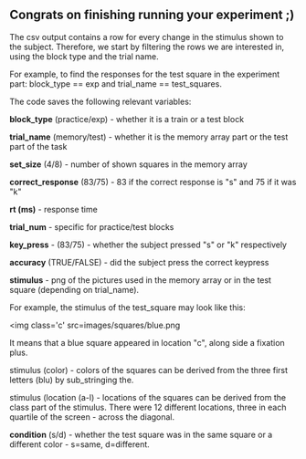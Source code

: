 <h2> Congrats on finishing running your experiment ;) </h2>

The csv output contains a row for every change in the stimulus shown to the subject. Therefore, we start by filtering the rows we are interested in, using the block type and the trial name. 

For example, to find the responses for the test square in the experiment part: block_type == exp and trial_name == test_squares.

The code saves the following relevant variables:

**block_type** (practice/exp) - whether it is a train or a test block 

**trial_name** (memory/test) - whether it is the memory array part or the test part of the task 

**set_size** (4/8) - number of shown squares in the memory array

**correct_response** (83/75) - 83 if the correct response is "s" and 75 if it was "k"

**rt (ms)** - response time

**trial_num** - specific for practice/test blocks 

**key_press** - (83/75) - whether the subject pressed "s" or "k" respectively

**accuracy** (TRUE/FALSE) - did the subject press the correct keypress 

**stimulus** - png of the pictures used in the memory array or in the test square (depending on trial_name). 

For example, the stimulus of the test_square may look like this: 

<img class='c' src=images/squares/blue.png

It means that a blue square appeared in location "c", along side a fixation plus.

stimulus (color) - colors of the squares can be derived from the three first letters (blu) by sub_stringing the.

stimulus (location (a-l) - locations of the squares can be derived from the class part of the stimulus. There were 12 different locations, three in each quartile of the screen - across the diagonal.

**condition** (s/d) - whether the test square was in the same square or a different color - s=same, d=different.
